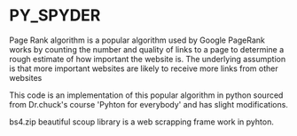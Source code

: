 # PY_SPYDER
Page Rank algorithm is a popular algorithm used by Google
PageRank works by counting the number and quality of links to a page to determine a rough estimate of how important the website is. The underlying assumption is that more important websites are likely to receive more links from other websites

This code is an implementation of this popular algorithm in python sourced from Dr.chuck's course 'Pyhton for everybody' and has slight modifications.

bs4.zip beautiful scoup library  is a web scrapping frame work in pyhton.
